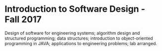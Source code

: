 # Introduction to Software Design - Fall 2017
Design of software for engineering systems; algorithm design and structured programming; data structures; introduction to object-oriented programming in JAVA; applications to engineering problems; lab arranged.
